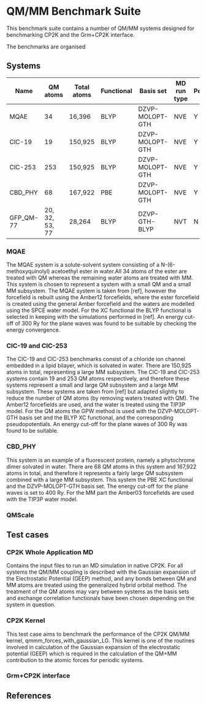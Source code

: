 # QM/MM Benchmark Suite

This benchmark suite contains a number of QM/MM systems designed for benchmarking CP2K and the Grm+CP2K interface.

The benchmarks are organised 


## Systems

|Name      |QM atoms       |Total atoms |Functional  |Basis set       |MD run type  |Periodic?|
|----------|---------------|------------|------------|----------------|-------------|---------|
|MQAE      |34             |16,396      |BLYP	     |DZVP-MOLOPT-GTH |NVE          |Y        |
|ClC-19    |19             |150,925	    |BLYP	     |DZVP-MOLOPT-GTH |NVE	        |Y        |
|ClC-253   |253            |150,925	    |BLYP	     |DZVP-MOLOPT-GTH |NVE          |Y        |
|CBD_PHY   |68             |167,922	    |PBE         |DZVP-MOLOPT-GTH |NVE          |Y        |
|GFP_QM-77 |20, 32, 53, 77 |28,264      |BLYP        |DZVP-GTH-BLYP   |NVT          |N        |


### MQAE

The MQAE system is a solute-solvent system consisting of a N-(6-methoxyquinolyl)
acetoethyl ester in water.All 34 atoms of the ester are treated with QM whereas 
the remaining water atoms are treated with MM. This system is chosen to 
represent a system with a small QM and a small MM subsystem. The MQAE system is
taken from [ref], however the forcefield is rebuilt using the Amber12 
forcefields, where the ester forcefield is created using the general Amber 
forcefield and the waters are modelled using the SPCE water model. For the XC
functional the BLYP functional is selected in keeping with the simulations
performed in [ref]. An energy cut-off of 300 Ry for the plane waves was found to
be suitable by checking the energy convergence.


### ClC-19 and ClC-253

The ClC-19 and ClC-253 benchmarks consist of a chloride ion channel embedded in a
lipid bilayer, which is solvated in water. There are 150,925 atoms in total, 
representing a large MM subsystem. The ClC-19 and ClC-253 systems contain 19 
and 253 QM atoms respectively, and therefore these systems represent a small 
and large QM subsystem and a large MM subsystem. These systems are taken from 
[ref] but adapted slightly to reduce the number of QM atoms (by removing waters
treated with QM). The Amber12 forcefields are used, and the water is treated 
using the TIP3P model. For the QM atoms the GPW method is used with the
DZVP-MOLOPT-GTH basis set and the BLYP XC functional, and the corresponding 
pseudopotentials. An energy cut-off for the plane waves of 300 Ry was found
to be suitable.

### CBD_PHY

This system is an example of a fluorescent protein, namely a phytochrome dimer
solvated in water. There are 68 QM atoms in this system and 167,922 atoms in
total, and therefore it represents a fairly large QM subsystem combined with a
large MM subsystem. This system the PBE XC functional and the DZVP-MOLOPT-GTH 
basis set. The energy cut-off for the plane waves is set to 400 Ry. For the MM
part the Amber03 forcefields are used with the TIP3P water model. 

### QMScale

## Test cases

### CP2K Whole Application MD

Contains the input files to run an MD simulation in native CP2K.
For all systems the QM/MM coupling is described with the Gaussian expansion 
of the Electrostatic Potential (GEEP) method, and any bonds between QM and MM
atoms are treated using the generalized hybrid orbital method. The treatment of
the QM atoms may vary between systems as the basis sets and exchange correlation
functionals have been chosen depending on the system in question. 


### CP2K Kernel

This test case aims to benchmark the performance of the CP2K QM/MM kernel, 
qmmm_forces_with_gaussian_LG. This kernel is one of the routines involved in 
calculation of the Gaussian expansion of the electrostatic potential (GEEP) 
which is required in the calculation of the QM+MM contribution to the atomic
forces for periodic systems.

### Grm+CP2K interface



## References